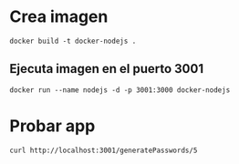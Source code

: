 # Crea imagen
`docker build -t docker-nodejs . `

## Ejecuta imagen en el puerto 3001
`docker run --name nodejs -d -p 3001:3000 docker-nodejs`

# Probar app
`curl http://localhost:3001/generatePasswords/5`
